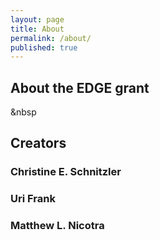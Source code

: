 ```yaml
---
layout: page
title: About
permalink: /about/
published: true
---
```


## About the EDGE grant  
&nbsp  
## Creators  

### Christine E. Schnitzler

### Uri Frank

### Matthew L. Nicotra
